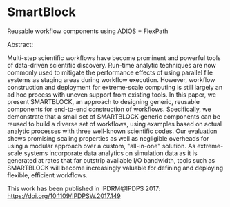 # SmartBlock
Reusable workflow components using ADIOS + FlexPath

Abstract:

Multi-step scientific workflows have become prominent and powerful tools of
data-driven scientific discovery. Run-time analytic techniques are now commonly
used to mitigate the performance effects of using parallel file systems as
staging areas during workflow execution. However, workflow construction and
deployment for extreme-scale computing is still largely an ad hoc process with
uneven support from existing tools. In this paper, we present SMARTBLOCK, an
approach to designing generic, reusable components for end-to-end construction
of workflows. Specifically, we demonstrate that a small set of SMARTBLOCK
generic components can be reused to build a diverse set of workflows, using
examples based on actual analytic processes with three well-known scientific
codes. Our evaluation shows promising scaling properties as well as negligible
overheads for using a modular approach over a custom, "all-in-one" solution. As
extreme-scale systems incorporate data analytics on simulation data as it is
generated at rates that far outstrip available I/O bandwidth, tools such as
SMARTBLOCK will become increasingly valuable for defining and deploying
flexible, efficient workflows.

This work has been published in IPDRM@IPDPS 2017:
https://doi.org/10.1109/IPDPSW.2017.149
